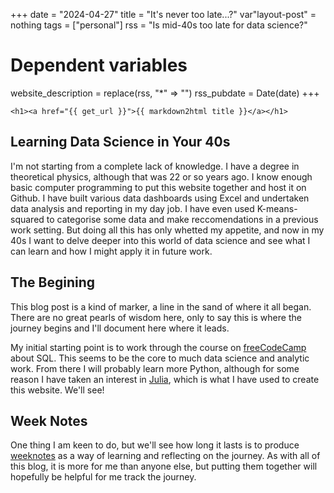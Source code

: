 +++
date = "2024-04-27"
title = "It's never too late...?"
var"layout-post" = nothing
tags = ["personal"]
rss = "Is mid-40s too late for data science?"

# Dependent variables
website_description = replace(rss, "*" => "")
rss_pubdate = Date(date)
+++

~~~
<h1><a href="{{ get_url }}">{{ markdown2html title }}</a></h1>
~~~

## Learning Data Science in Your 40s
I'm not starting from a complete lack of knowledge. I have a degree in theoretical physics, although that was 22 or so years ago. I know enough basic computer programming to put this website together and host it on Github. I have built various data dashboards using Excel and undertaken data analysis and reporting in my day job. I have even used K-means-squared to categorise some data and make reccomendations in a previous work setting. But doing all this has only whetted my appetite, and now in my 40s I want to delve deeper into this world of data science and see what I can learn and how I might apply it in future work.

## The Begining
This blog post is a kind of marker, a line in the sand of where it all began. There are no great pearls of wisdom here, only to say this is where the journey begins and I'll document here where it leads.

My initial starting point is to work through the course on [freeCodeCamp][freeCodeCamp] about SQL. This seems to be the core to much data science and analytic work. From there I will probably learn more Python, although for some reason I have taken an interest in [Julia][Julia], which is what I have used to create this website. We'll see!

## Week Notes
One thing I am keen to do, but we'll see how long it lasts is to produce [weeknotes][wkNotes] as a way of learning and reflecting on the journey. As with all of this blog, it is more for me than anyone else, but putting them together will hopefully be helpful for me track the journey.

[freeCodeCamp]: https://www.freecodecamp.org/
[Julia]: https://julialang.org/
[wkNotes]: https://doingweeknotes.com/?ref=upstract.com